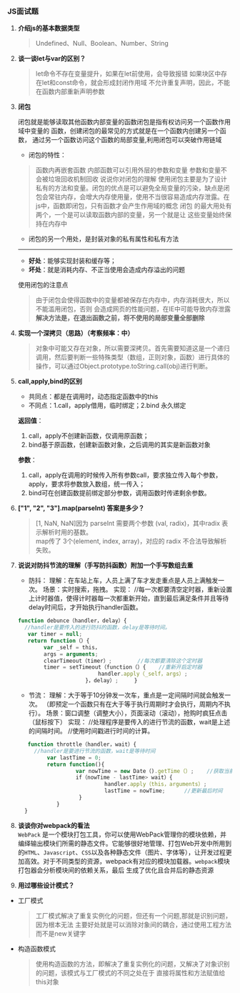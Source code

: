 ### JS面试题
1. **介绍js的基本数据类型**
    > Undefined、Null、Boolean、Number、String

2. **谈一谈let与var的区别？**
    > let命令不存在变量提升，如果在let前使用，会导致报错
如果块区中存在let和const命令，就会形成封闭作用域
不允许重复声明，因此，不能在函数内部重新声明参数

3. **闭包**

    闭包就是能够读取其他函数内部变量的函数闭包是指有权访问另一个函数作用域中变量的
    函数，创建闭包的最常见的方式就是在一个函数内创建另一个函数，
    通过另一个函数访问这个函数的局部变量,利用闭包可以突破作用链域
    
    - 闭包的特性：

    >函数内再嵌套函数
    内部函数可以引用外层的参数和变量
    参数和变量不会被垃圾回收机制回收
    说说你对闭包的理解
    使用闭包主要是为了设计私有的方法和变量。闭包的优点是可以避免全局变量的污染，缺点是闭包会常驻内存，会增大内存使用量，使用不当很容易造成内存泄露。在js中，函数即闭包，只有函数才会产生作用域的概念
    闭包 的最大用处有两个，一个是可以读取函数内部的变量，另一个就是让
    这些变量始终保持在内存中

    - 闭包的另一个用处，是封装对象的私有属性和私有方法
    ---
    - **好处**：能够实现封装和缓存等；
    - **坏处**：就是消耗内存、不正当使用会造成内存溢出的问题

    使用闭包的注意点
    
    > 由于闭包会使得函数中的变量都被保存在内存中，内存消耗很大，所以不能滥用闭包，否则   会造成网页的性能问题，在IE中可能导致内存泄露<br>
      **解决方法是，在退出函数之前，将不使用的局部变量全部删除**

4. **实现一个深拷贝（思路）（考察频率：中）**
 
    > 对象中可能又存在对象，所以需要深拷贝。首先需要知道这是一个递归调用，然后要判断一些特殊类型（数组，正则对象，函数）进行具体的操作，可以通过Object.prototype.toString.call(obj)进行判断。

5. **call,apply,bind的区别**
    - 共同点：都是在调用时，动态指定函数中的this
    - 不同点：1.call，apply借用，临时绑定；2.bind 永久绑定

    **返回值**：<br>
    1. call，apply不创建新函数，仅调用原函数；<br>
    2. bind基于原函数，创建新函数对象，之后调用的其实是新函数对象
    
    **参数**：<br>
    
    1. call，apply在调用的时候传入所有参数call，要求独立传入每个参数，apply，要求将参数放入数组，统一传入；<br>
    2. bind可在创建函数提前绑定部分参数，调用函数时传递剩余参数。

6. **["1", "2", "3"].map(parseInt) 答案是多少？**
    > [1, NaN, NaN]因为 parseInt 需要两个参数 (val, radix)，其中radix 表示解析时用的基数。<br>
    map传了 3个(element, index, array)，对应的 radix 不合法导致解析失败。

7. **说说对防抖节流的理解（手写防抖函数）附加一个手写数组去重**<br>
    - 防抖：
    理解：在车站上车，人员上满了车才发走重点是人员上满触发一次。
    场景：实时搜索，拖拽。
    实现： //每一次都要清空定时器，重新设置上计时器值，使得计时器每一次都重新开始，直到最后满足条件并且等待delay时间后，才开始执行handler函数。
    ```js
    function debunce（handler，delay）{ 
      //handler是要传入的进行防抖的函数，delay是等待时间。   
       var timer = null;
       return function（）{   
            var _self = this，
            args = arguments;  
            clearTimeout（timer）;        //每次都要清除这个定时器       
            timer = setTimeout（function（）{    //重新开启定时器                        
                             handler.apply（_self，args）;    
                         }，delay）;     } 
    
    ```
    - 节流：
    理解：大于等于10分钟发一次车，重点是一定间隔时间就会触发一次。 （即预定一个函数只有在大于等于执行周期时才会执行，周期内不执行）。
    场景：窗口调整（调整大小），页面滚动（滚动），抢购时疯狂点击（鼠标按下）
    实现： //处理程序是要传入的进行节流的函数，wait是上述的间隔时间。 //使用时间戳进行时间的计算。
    ```js
       function throttle（handler，wait）{
         //handler是要进行节流的函数，wait是等待时间        
             var lastTime = 0;  
             return function(){     
                      var nowTime = new Date（).getTime（）;    //获取当前时间              
                      if（nowTime - lastTime> wait）{      
                               handler.apply（this，arguments）;      
                               lastTime = nowTime;      //更新最后时间            
                       }           
                }
      }
    
    ```

1. **谈谈你对webpack的看法**<br>
`WebPack` 是一个模块打包工具，你可以使用WebPack管理你的模块依赖，并编绎输出模块们所需的静态文件。它能够很好地管理、打包Web开发中所用到的`HTML`、`Javascript`、`CSS`以及各种静态文件（图片、字体等），让开发过程更加高效。对于不同类型的资源，webpack有对应的模块加载器。`webpack`模块打包器会分析模块间的依赖关系，最后 生成了优化且合并后的静态资源

1. **用过哪些设计模式？**<br>
- 工厂模式
    > 工厂模式解决了重复实例化的问题，但还有一个问题,那就是识别问题，因为根本无法
    主要好处就是可以消除对象间的耦合，通过使用工程方法而不是new关键字
- 构造函数模式
    > 使用构造函数的方法，即解决了重复实例化的问题，又解决了对象识别的问题，该模式与工厂模式的不同之处在于
    直接将属性和方法赋值给 this对象